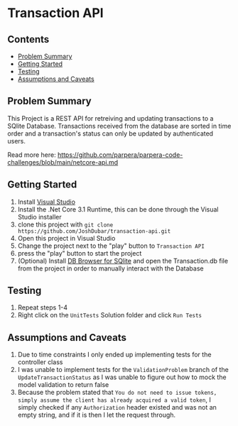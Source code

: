 # Transaction API

## Contents

- [Problem Summary](#problem-summary)
- [Getting Started](#getting-started)
- [Testing](#testing)
- [Assumptions and Caveats](#assumptions-and-caveats)

## Problem Summary

This Project is a REST API for retreiving and updating transactions to a SQlite Database. Transactions received from the database are sorted in time order and a transaction's status can only be updated by authenticated users.

Read more here:
https://github.com/parpera/parpera-code-challenges/blob/main/netcore-api.md

## Getting Started

1. Install [Visual Studio](https://visualstudio.microsoft.com/downloads/)
2. Install the .Net Core 3.1 Runtime, this can be done through the Visual Studio installer
3. clone this project with `git clone https://github.com/JoshDubar/transaction-api.git`
4. Open this project in Visual Studio
5. Change the project next to the "play" button to `Transaction API`
6. press the "play" button to start the project
7. (Optional) Install [DB Browser for SQlite](https://sqlitebrowser.org/dl/) and open the Transaction.db file from the project in order to manually interact with the Database

## Testing

1. Repeat steps 1-4
2. Right click on the `UnitTests` Solution folder and click `Run Tests`

## Assumptions and Caveats

1. Due to time constraints I only ended up implementing tests for the controller class
2. I was unable to implement tests for the `ValidationProblem` branch of the `UpdateTransactionStatus` as I was unable to figure out how to mock the model validation to return false
3. Because the problem stated that `You do not need to issue tokens, simply assume the client has already acquired a valid token`, I simply checked if any `Authorization` header existed and was not an empty string, and if it is then I let the request through.
